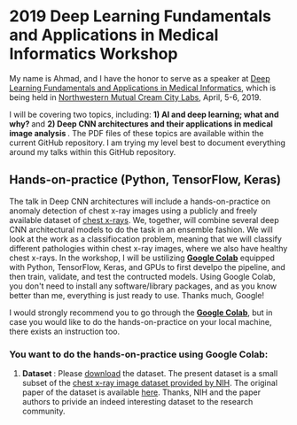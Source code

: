 # 2019 Deep Learning Fundamentals and Applications in Medical Informatics Workshop

My name is Ahmad, and I have the honor to serve as a speaker at [Deep Learning Fundamentals and Applications in Medical Informatics](https://web.cvent.com/event/472ac73b-360b-4c5a-a45d-d14cc0249321/summary), which is being held in [Northwestern Mutual Cream City Labs](https://innovation.northwesternmutual.com/cream-city-labs/), April, 5-6, 2019.  

I will be covering two topics, including: <strong> 1) AI and deep learning; what and why? </strong> and <strong> 2) Deep CNN architectures and their applications in medical image analysis </strong>.  The PDF files of these topics are available within the current GitHub repository. I am trying my level best to document everything around my talks within this GitHub repository. 

##  Hands-on-practice (Python, TensorFlow, Keras)
The talk in Deep CNN architectures will include a hands-on-practice on anomaly detection of chest x-ray images using a publicly and freely available dataset of [chest x-rays](https://www.nih.gov/news-events/news-releases/nih-clinical-center-provides-one-largest-publicly-available-chest-x-ray-datasets-scientific-community). We, together, will combine several deep CNN architectural models to do the task in an ensemble fashion. We will look at the work as a classifiocation problem, meaning that we will classify different pathologies within chest x-ray images, where we also have healthy chest x-rays. In the workshop, I will be ustilizing [<strong>Google Colab</strong>](https://colab.research.google.com/notebooks/welcome.ipynb) equipped with Python, TensorFlow, Keras, and GPUs to first develpo the pipeline, and then train, validate, and test the contructed models. Using Google Colab, you don't need to install any software/library packages, and as you know better than me, everything is just ready to use. Thanks much, Google! 

I would strongly recommend you to go through the [<strong>Google Colab</strong>](https://colab.research.google.com/notebooks/welcome.ipynb), but in case you would like to do the hands-on-practice on your local machine, there exists an instruction too. 

### You want to do the hands-on-practice using Google Colab:

1) <strong> Dataset </strong>: Please [download](https://drive.google.com/file/d/13EPcGIn6ovvU0O4rCku3w5CFRi9CwQ1w/view?usp=sharing) the dataset. The present dataset is a small subset of the [chest x-ray image dataset provided by NIH](https://www.nih.gov/news-events/news-releases/nih-clinical-center-provides-one-largest-publicly-available-chest-x-ray-datasets-scientific-community). The original paper of the dataset is available [here](http://openaccess.thecvf.com/content_cvpr_2017/papers/Wang_ChestX-ray8_Hospital-Scale_Chest_CVPR_2017_paper.pdf). Thanks, NIH and the paper authors to privide an indeed interesting dataset to the research community. 

